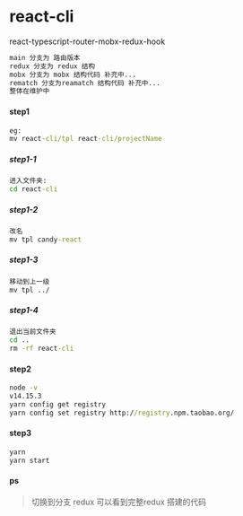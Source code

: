 # react-cli
react-typescript-router-mobx-redux-hook
```html
main 分支为 路由版本
redux 分支为 redux 结构
mobx 分支为 mobx 结构代码 补充中...
rematch 分支为reamatch 结构代码 补充中...
整体在维护中
```

#### step1
```cmd
eg:
mv react-cli/tpl react-cli/projectName
```
##### step1-1
```cmd
进入文件夹:
cd react-cli
```
##### step1-2
```cmd
改名
mv tpl candy-react
```
##### step1-3
```cmd
移动到上一级
mv tpl ../
```
##### step1-4
```cmd
退出当前文件夹
cd ..
rm -rf react-cli
```
#### step2
```cmd
node -v
v14.15.3
yarn config get registry
yarn config set registry http://registry.npm.taobao.org/
```

#### step3
```cmd
yarn
yarn start
```


#### ps
> 切换到分支 redux 可以看到完整redux 搭建的代码
